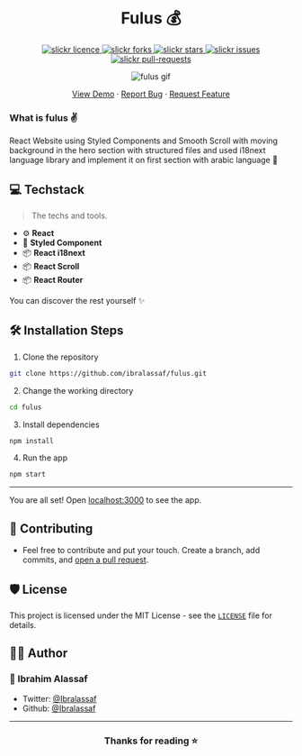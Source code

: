 <p align="center">

</p>
<h1 align="center">Fulus 💰</h1>

<p align="center">
<a href="https://github.com/ibralassaf/fulus/blob/master/LICENSE" target="blank">
<img src="https://img.shields.io/github/license/saviomartin/slickr?style=flat-square" alt="slickr licence" />
</a>
<a href="https://github.com/ibralassaf/fulus/fork" target="blank">
<img src="https://img.shields.io/github/forks/ibralassaf/fulus?style=flat-square" alt="slickr forks"/>
</a>
<a href="https://github.com/ibralassaf/fulus/stargazers" target="blank">
<img src="https://img.shields.io/github/stars/ibralassaf/fulus?style=flat-square" alt="slickr stars"/>
</a>
<a href="https://github.com/ibralassaf/fulus/issues" target="blank">
<img src="https://img.shields.io/github/issues/ibralassaf/fulus?style=flat-square" alt="slickr issues"/>
</a>
<a href="https://github.com/ibralassaf/fulus/pulls" target="blank">
<img src="https://img.shields.io/github/issues-pr/ibralassaf/fulus?style=flat-square" alt="slickr pull-requests"/>
</a>

</p>

<p align="center"><img src="/public/intro.gif" alt="fulus gif" />

</p>

<p align="center">
    <a href="https://fulus.ibas.dev/">View Demo</a>
    ·
    <a href="https://github.com/ibralassaf/fulus/issues/new/choose">Report Bug</a>
    ·
    <a href="https://github.com/ibralassaf/fulus/issues/new/choose">Request Feature</a>
</p>

### What is fulus ✌️

React Website using Styled Components and Smooth Scroll with moving background in the hero section with structured files and used i18next language library and implement it on first section with arabic language 🤟

## 💻 Techstack

> The techs and tools.

- ⚙️ **React**
- 💅 **Styled Component**
- 📦 **React i18next**
- 📦 **React Scroll**
- 📦 **React Router**

You can discover the rest yourself ✨️

## 🛠️ Installation Steps

1. Clone the repository

```bash
git clone https://github.com/ibralassaf/fulus.git
```

2. Change the working directory

```bash
cd fulus
```

3. Install dependencies

```bash
npm install
```

4. Run the app

```bash
npm start
```

---

You are all set! Open [localhost:3000](http://localhost:3000/) to see the app.

## 🍰 Contributing

- Feel free to contribute and put your touch. Create a branch, add commits, and [open a pull request](https://github.com/ibralassaf/things-have-to-do/compare).

## 🛡️ License

This project is licensed under the MIT License - see the [`LICENSE`](LICENSE) file for details.

## 👨‍💻 Author

### 👤 Ibrahim Alassaf

- Twitter: [@Ibralassaf](https://twitter.com/Ibralassaf)
- Github: [@Ibralassaf](https://github.com/Ibralassaf)

---

<h3 align="center">
Thanks for reading ⭐️
</h3>
